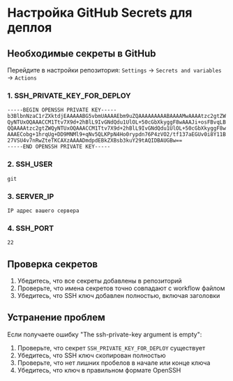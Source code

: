 # Настройка GitHub Secrets для деплоя

## Необходимые секреты в GitHub

Перейдите в настройки репозитория: `Settings` → `Secrets and variables` → `Actions`

### 1. SSH_PRIVATE_KEY_FOR_DEPLOY
```
-----BEGIN OPENSSH PRIVATE KEY-----
b3BlbnNzaC1rZXktdjEAAAAABG5vbmUAAAAEbm9uZQAAAAAAAAABAAAAMwAAAAtzc2gtZW
QyNTUxOQAAACCM1Ttv7X9d+2hBlL9IvGNdQdu1UlOL+50cGbXkyggF8wAAAJi+osFBvqLB
QQAAAAtzc2gtZWQyNTUxOQAAACCM1Ttv7X9d+2hBlL9IvGNdQdu1UlOL+50cGbXkyggF8w
AAAECobg+1hrqUg+DD9MNMl9+qNv5QLKPpN4Ho0rypdn76P4zVO2/tf137aEGUv0i8Y11B
27VSU4v7nRwZteTKCAXzAAAADmdpdEBkZXBsb3kuY29tAQIDBAUGBw==
-----END OPENSSH PRIVATE KEY-----
```

### 2. SSH_USER
```
git
```

### 3. SERVER_IP
```
IP адрес вашего сервера
```

### 4. SSH_PORT
```
22
```

## Проверка секретов

1. Убедитесь, что все секреты добавлены в репозиторий
2. Проверьте, что имена секретов точно совпадают с workflow файлом
3. Убедитесь, что SSH ключ добавлен полностью, включая заголовки

## Устранение проблем

Если получаете ошибку "The ssh-private-key argument is empty":

1. Проверьте, что секрет `SSH_PRIVATE_KEY_FOR_DEPLOY` существует
2. Убедитесь, что SSH ключ скопирован полностью
3. Проверьте, что нет лишних пробелов в начале или конце ключа
4. Убедитесь, что ключ в правильном формате OpenSSH
